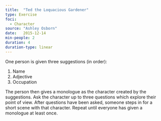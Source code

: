 ```yaml
---
title:  "Ted the Loquacious Gardener"
type: Exercise
foci:
  - Character
source: "Ashley Osborn"
date:   2015-12-14
min-people: 2
duration: 4
duration-type: linear
---
```

One person is given three suggestions (in order):

1. Name
2. Adjective
3. Occupation

The person then gives a monologue as the character created by the suggestions.
Ask the character up to three questions which explore their point of view.
After questions have been asked, someone steps in for a short scene with that character.
Repeat until everyone has given a monologue at least once.
